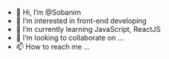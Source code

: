 - 👋 Hi, I’m @Sobanim
- 👀 I’m interested in front-end developing
- 🌱 I’m currently learning JavaScript, ReactJS
- 💞️ I’m looking to collaborate on ...
- 📫 How to reach me ...

<!---
Sobanim/Sobanim is a ✨ special ✨ repository because its `README.md` (this file) appears on your GitHub profile.
You can click the Preview link to take a look at your changes.
--->
